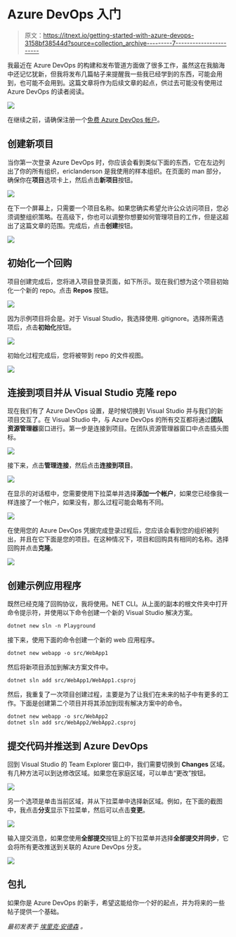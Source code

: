 # Azure DevOps 入门

> 原文：<https://itnext.io/getting-started-with-azure-devops-3158bf38544d?source=collection_archive---------7----------------------->

我最近在 Azure DevOps 的构建和发布管道方面做了很多工作，虽然这在我脑海中还记忆犹新，但我将发布几篇帖子来提醒我一些我已经学到的东西，可能会用到，也可能不会用到。这篇文章将作为后续文章的起点，供过去可能没有使用过 Azure DevOps 的读者阅读。

![](img/8158680e10c6b3df68eac26b25b4acae.png)

在继续之前，请确保注册一个[免费 Azure DevOps 帐户](https://azure.microsoft.com/en-us/services/devops/)。

## 创建新项目

当你第一次登录 Azure DevOps 时，你应该会看到类似下面的东西，它在左边列出了你的所有组织，ericlanderson 是我使用的样本组织。在页面的 man 部分，确保你在**项目**选项卡上，然后点击**新项目**按钮。

![](img/09ed6cdf2cd7f3e27628510acf9647bc.png)

在下一个屏幕上，只需要一个项目名称。如果您确实希望允许公众访问项目，您必须调整组织策略。在高级下，你也可以调整你想要如何管理项目的工作，但是这超出了这篇文章的范围。完成后，点击**创建**按钮。

![](img/3d766cf3f06afabeb40804da60ea8061.png)

## 初始化一个回购

项目创建完成后，您将进入项目登录页面，如下所示。现在我们想为这个项目初始化一个新的 repo。点击 **Repos** 按钮。

![](img/03c3b65698fb2ac2edc73dccc54025a3.png)

因为示例项目将会是。对于 Visual Studio，我选择使用. gitignore。选择所需选项后，点击**初始化**按钮。

![](img/6e4e6aea7cfdc13c61c30b57ab6691f7.png)

初始化过程完成后，您将被带到 repo 的文件视图。

![](img/a4bb7895fb3403d8eedef966b391fdee.png)

## 连接到项目并从 Visual Studio 克隆 repo

现在我们有了 Azure DevOps 设置，是时候切换到 Visual Studio 并与我们的新项目交互了。在 Visual Studio 中，与 Azure DevOps 的所有交互都将通过**团队资源管理器**窗口进行。第一步是连接到项目。在团队资源管理器窗口中点击插头图标。

![](img/dd56d6b9626471cc3c5bc4812562c9df.png)

接下来，点击**管理连接**，然后点击**连接到项目**。

![](img/a909e66eb6fa08bf526b178bb8e4ce42.png)

在显示的对话框中，您需要使用下拉菜单并选择**添加一个帐户**，如果您已经像我一样连接了一个帐户，如果没有，那么过程可能会略有不同。

![](img/7be54bd016180d4d7394a02bec9fb210.png)

在使用您的 Azure DevOps 凭据完成登录过程后，您应该会看到您的组织被列出，并且在它下面是您的项目。在这种情况下，项目和回购具有相同的名称。选择回购并点击**克隆**。

![](img/de143937a49bb211d186544c52ec8b6c.png)

## 创建示例应用程序

既然已经克隆了回购协议，我将使用。NET CLI。从上面的副本的根文件夹中打开命令提示符，并使用以下命令创建一个新的 Visual Studio 解决方案。

```
dotnet new sln -n Playground
```

接下来，使用下面的命令创建一个新的 web 应用程序。

```
dotnet new webapp -o src/WebApp1
```

然后将新项目添加到解决方案文件中。

```
dotnet sln add src/WebApp1/WebApp1.csproj
```

然后，我重复了一次项目创建过程，主要是为了让我们在未来的帖子中有更多的工作。下面是创建第二个项目并将其添加到现有解决方案中的命令。

```
dotnet new webapp -o src/WebApp2
dotnet sln add src/WebApp2/WebApp2.csproj
```

## 提交代码并推送到 Azure DevOps

回到 Visual Studio 的 Team Explorer 窗口中，我们需要切换到 **Changes** 区域。有几种方法可以到达修改区域。如果您在家庭区域，可以单击“更改”按钮。

![](img/409907b839542f0fe126b956882d173d.png)

另一个选项是单击当前区域，并从下拉菜单中选择新区域。例如，在下面的截图中，我点击**分支**显示下拉菜单，然后可以点击**变更**。

![](img/5128076eff4eda4f3eca05c36cbe2382.png)

输入提交消息，如果您使用**全部提交**按钮上的下拉菜单并选择**全部提交并同步**，它会将所有更改推送到关联的 Azure DevOps 分支。

![](img/b4f7f0cf852f8a8cff18b5e7dbee946c.png)

## 包扎

如果你是 Azure DevOps 的新手，希望这能给你一个好的起点，并为将来的一些帖子提供一个基础。

*最初发表于* [*埃里克·安德森*](https://elanderson.net/2020/02/getting-started-with-azure-devops/) *。*